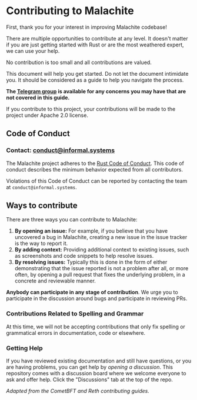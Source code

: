 # Contributing to Malachite

First, thank you for your interest in improving Malachite codebase!

There are multiple opportunities to contribute at any level. It doesn't matter if you are just getting started with Rust or are the most weathered expert, we can use your help.

No contribution is too small and all contributions are valued.

This document will help you get started. Do not let the document intimidate you. It should be considered as a guide to help you navigate the process.

**The [Telegram group][tg] is available for any concerns you may have that are not covered in this guide.**

If you contribute to this project, your contributions will be made to the project under Apache 2.0 license.

## Code of Conduct

### Contact: conduct@informal.systems

The Malachite project adheres to the [Rust Code of Conduct][rust-coc]. This code of conduct describes the minimum behavior expected from all contributors.

Violations of this Code of Conduct can be reported by contacting the team at `conduct@informal.systems`.

## Ways to contribute

There are three ways you can contribute to Malachite:

1. **By opening an issue:** For example, if you believe that you have uncovered a bug
   in Malachite, creating a new issue in the issue tracker is the way to report it.
2. **By adding context:** Providing additional context to existing issues,
   such as screenshots and code snippets to help resolve issues.
3. **By resolving issues:** Typically this is done in the form of either
   demonstrating that the issue reported is not a problem after all, or more often,
   by opening a pull request that fixes the underlying problem, in a concrete and
   reviewable manner.

**Anybody can participate in any stage of contribution**. We urge you to participate in the discussion around bugs and
participate in reviewing PRs.

### Contributions Related to Spelling and Grammar

At this time, we will not be accepting contributions that only fix spelling or grammatical errors in documentation, code or
elsewhere.

### Getting Help

If you have reviewed existing documentation and still have questions, or you are having problems, you can get help by *opening a discussion*. This repository comes with a discussion board where we welcome everyone to ask and offer help. Click the "Discussions" tab at the top of the repo.


_Adapted from the CometBFT and Reth contributing guides._


[rust-coc]: https://www.rust-lang.org/en-US/conduct.html
[tg]: https://t.me/MalachiteLibrary